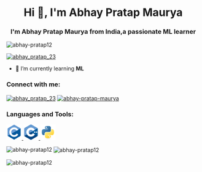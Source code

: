 <h1 align="center">Hi 👋, I'm Abhay Pratap Maurya</h1>
<h3 align="center">I'm Abhay Pratap Maurya from India,a passionate ML learner</h3>

<p align="left"> <img src="https://komarev.com/ghpvc/?username=abhay-pratap12&label=Profile%20views&color=0e75b6&style=flat" alt="abhay-pratap12" /> </p>

<p align="left"> <a href="https://twitter.com/abhay_pratap_23" target="blank"><img src="https://img.shields.io/twitter/follow/abhay_pratap_23?logo=twitter&style=for-the-badge" alt="abhay_pratap_23" /></a> </p>

- 🌱 I’m currently learning **ML**

<h3 align="left">Connect with me:</h3>
<p align="left">
<a href="https://twitter.com/abhay_pratap_23" target="blank"><img align="center" src="https://raw.githubusercontent.com/rahuldkjain/github-profile-readme-generator/master/src/images/icons/Social/twitter.svg" alt="abhay_pratap_23" height="30" width="40" /></a>
<a href="https://linkedin.com/in/abhay-pratap-maurya" target="blank"><img align="center" src="https://raw.githubusercontent.com/rahuldkjain/github-profile-readme-generator/master/src/images/icons/Social/linked-in-alt.svg" alt="abhay-pratap-maurya" height="30" width="40" /></a>
</p>

<h3 align="left">Languages and Tools:</h3>
<p align="left"> <a href="https://www.cprogramming.com/" target="_blank" rel="noreferrer"> <img src="https://raw.githubusercontent.com/devicons/devicon/master/icons/c/c-original.svg" alt="c" width="40" height="40"/> </a> <a href="https://www.w3schools.com/cpp/" target="_blank" rel="noreferrer"> <img src="https://raw.githubusercontent.com/devicons/devicon/master/icons/cplusplus/cplusplus-original.svg" alt="cplusplus" width="40" height="40"/> </a> <a href="https://www.python.org" target="_blank" rel="noreferrer"> <img src="https://raw.githubusercontent.com/devicons/devicon/master/icons/python/python-original.svg" alt="python" width="40" height="40"/> </a> </p>

<p><img align="left" src="https://github-readme-stats.vercel.app/api/top-langs?username=abhay-pratap12&show_icons=true&locale=en&layout=compact" alt="abhay-pratap12" /></p>

<p>&nbsp;<img align="center" src="https://github-readme-stats.vercel.app/api?username=abhay-pratap12&show_icons=true&locale=en" alt="abhay-pratap12" /></p>

<p><img align="center" src="https://github-readme-streak-stats.herokuapp.com/?user=abhay-pratap12&" alt="abhay-pratap12" /></p>
